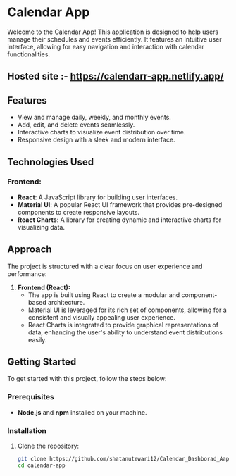 # Calendar App

Welcome to the Calendar App! This application is designed to help users manage their schedules and events efficiently. It features an intuitive user interface, allowing for easy navigation and interaction with calendar functionalities.

## Hosted site :- https://calendarr-app.netlify.app/

## Features

- View and manage daily, weekly, and monthly events.
- Add, edit, and delete events seamlessly.
- Interactive charts to visualize event distribution over time.
- Responsive design with a sleek and modern interface.

## Technologies Used

### Frontend:
- **React**: A JavaScript library for building user interfaces.
- **Material UI**: A popular React UI framework that provides pre-designed components to create responsive layouts.
- **React Charts**: A library for creating dynamic and interactive charts for visualizing data.

## Approach

The project is structured with a clear focus on user experience and performance:

1. **Frontend (React):**
   - The app is built using React to create a modular and component-based architecture.
   - Material UI is leveraged for its rich set of components, allowing for a consistent and visually appealing user experience.
   - React Charts is integrated to provide graphical representations of data, enhancing the user's ability to understand event distributions easily.

## Getting Started

To get started with this project, follow the steps below:

### Prerequisites

- **Node.js** and **npm** installed on your machine.

### Installation

1. Clone the repository:

   ```bash
   git clone https://github.com/shatanutewari12/Calendar_Dashborad_Aapp.git
   cd calendar-app
